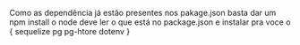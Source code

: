 Como as dependência já estão presentes nos pakage.json basta dar um
npm install
o node deve ler o que está no package.json e instalar pra voce o {
    sequelize
    pg
    pg-htore
    dotenv
}